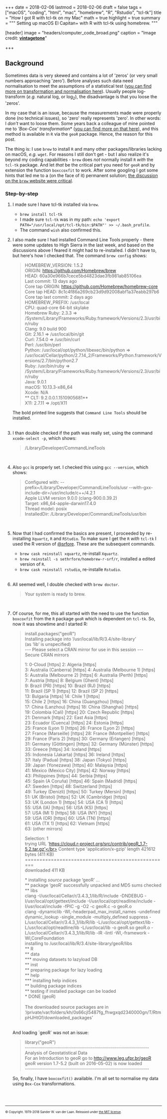 +++
date = 2018-02-06
lastmod = 2018-02-06
draft = false
tags = ["macOS", "coding", "html", "mac", "homebrew", "R", "Rstudio", "tcl-tk"]
title = "How I got R with tcl-tk on my Mac"
math = true
highlight = true
summary = """
Setting up macOS El Capitan+ with R with tcl-tk using homebrew. 
"""

[header]
image = "headers/computer_code_broad.png"
caption = "Image credit: [**vintagetone**](https://www.shutterstock.com/g/vintagetone)"

+++

## Background

Sometimes data is very skewed and contains a lot of 'zeros' (or very small numbers approaching 'zero'). Before analyses such data need normalisation to meet the assumptions of a statistical test ([you can find more on transformation and normalisation here](https://stats.stackexchange.com/questions/35591/normalization-vs-scaling)). Usually people log-transform (_e.g._ natural log, or log<sub>2</sub>), the disadvantage is that you loose the 'zeros'. 

In my case that is an issue, because the measurements made were properly done (no technical issues), so 'zero' really represents 'zero'. In other words: I _don't_ want to loose them. Some years back a colleague of mine pointed me to *'Box-Cox' transformation** ([you can find more on that here](http://blog.minitab.com/blog/applying-statistics-in-quality-projects/how-could-you-benefit-from-a-box-cox-transformation)), and this method is available in `R` via the `geoR` package. Hence, the reason for this post.

The thing is: I use `brew` to install `R` and many other packages/libraries lacking on macOS, _e.g._ `wget`. For reasons I still don't get - but I also realize it's beyond my coding capabilities - `brew` does _not_ normally install `R` _with_ the `tcl-tk` package. And let _that_ be the critical part you need for `geoR` and by extension the function `boxccoxfit` to work. After some googling I got some hints that led me to a (on the face of it) permanent solution; [the discussion on the `brew` website were critical](https://discourse.brew.sh/t/r-installs-on-high-sierra-without-tcl-tk-support/1190/15).

### Step-by-step

1. I made sure I have tcl-tk installed via `brew`.
   * `brew install tcl-tk`
   * I made sure `tcl-tk` was in my path: `echo 'export PATH="/usr/local/opt/tcl-tk/bin:$PATH"' >> ~/.bash_profile`.
   * The command `wish` also confirmed this.
2. I also made sure I had installed Command Line Tools properly - there were some updates to High Sierra in the last week, and based on the discussions above I feared it might had to re-installed. I didn't have to, but here's how I checked that. The command `brew config` shows:

   > HOMEBREW_VERSION: 1.5.2</br>
   > ORIGIN: https://github.com/Homebrew/brew</br>
   > HEAD: 60a30e966b7cece5bd4823dae3fb981ab85106ea</br>
   > Last commit: 13 days ago</br>
   > Core tap ORIGIN: https://github.com/Homebrew/homebrew-core</br>
   > Core tap HEAD: 8c1c4f86a269cb23d9d92008abf1a37eabb297b6</br>
   > Core tap last commit: 2 days ago</br>
   > HOMEBREW_PREFIX: /usr/local</br>
   > CPU: quad-core 64-bit skylake</br>
   > Homebrew Ruby: 2.3.3 => /System/Library/Frameworks/Ruby.framework/Versions/2.3/usr/bin/ruby</br>
   > Clang: 9.0 build 900</br>
   > Git: 2.16.1 => /usr/local/bin/git</br>
   > Curl: 7.54.0 => /usr/bin/curl</br>
   > Perl: /usr/bin/perl</br>
   > Python: /usr/local/opt/python/libexec/bin/python => /usr/local/Cellar/python/2.7.14_2/Frameworks/Python.framework/Versions/2.7/bin/python2.7</br>
   > Ruby: /usr/bin/ruby => /System/Library/Frameworks/Ruby.framework/Versions/2.3/usr/bin/ruby</br>
   > Java: 9.0.1</br>
   > macOS: 10.13.3-x86_64</br>
   > Xcode: N/A</br>
   >** CLT: 9.2.0.0.1.1510905681**</br>
   > X11: 2.7.11 => /opt/X11</br>
   
   The bold printed line suggests that `Command Line Tools` should be installed.</br></br>
3. I than double checked if the path was really set, using the command `xcode-select -p`, which shows:

   > /Library/Developer/CommandLineTools
   
   </br>
4. Also `gcc` is properly set. I checked this using `gcc --version`, which shows:

   > Configured with: --prefix=/Library/Developer/CommandLineTools/usr --with-gxx-include-dir=/usr/include/c++/4.2.1</br>
   > Apple LLVM version 9.0.0 (clang-900.0.39.2)</br>
   > Target: x86_64-apple-darwin17.4.0</br>
   > Thread model: posix</br>
   > InstalledDir: /Library/Developer/CommandLineTools/usr/bin
   
   </br>
5. Now that I had confirmed the basics are present, I proceeded by re-installing `Xquartz`, `R` and `RStudio`. To make sure I get the `R` _with_ `tcl-tk` I used the R version of [@srfore](https://discourse.brew.sh/t/r-installs-on-high-sierra-without-tcl-tk-support/1190/15). These are the subsequent commands.

   * `brew cask reinstall xquartz`, re-install `Xquartz`.
   * `brew reinstall -s sethrfore/homebrew-r-srf/r`, installed a edited version of `R`.
   * `brew cask reinstall rstudio`, re-installe `Rstudio`.
   
   </br>
6. All seemed well, I double checked with `brew doctor`.

   > Your system is ready to brew.
   
   </br>
7. Of course, for me, this all started with the need to use the function `boxcoxfit` from the `R` package `geoR` which is dependent on `tcl-tk`. So, now it was showtime and I started R:

   > install.packages("geoR")</br>
   > Installing package into ‘/usr/local/lib/R/3.4/site-library’</br>
   > (as ‘lib’ is unspecified)</br>
   > --- Please select a CRAN mirror for use in this session ---</br>
   > Secure CRAN mirrors</br>
   > 
   >  1: 0-Cloud [https]                   2: Algeria [https]</br>
   >  3: Australia (Canberra) [https]      4: Australia (Melbourne 1) [https]</br>
   >  5: Australia (Melbourne 2) [https]   6: Australia (Perth) [https]</br>
   >  7: Austria [https]                   8: Belgium (Ghent) [https]</br>
   >  9: Brazil (PR) [https]              10: Brazil (RJ) [https]</br>
   > 11: Brazil (SP 1) [https]            12: Brazil (SP 2) [https]</br>
   > 13: Bulgaria [https]                 14: Chile 1 [https]</br>
   > 15: Chile 2 [https]                  16: China (Guangzhou) [https]</br>
   > 17: China (Lanzhou) [https]          18: China (Shanghai) [https]</br>
   > 19: Colombia (Cali) [https]          20: Czech Republic [https]</br>
   > 21: Denmark [https]                  22: East Asia [https]</br>
   > 23: Ecuador (Cuenca) [https]         24: Estonia [https]</br>
   > 25: France (Lyon 1) [https]          26: France (Lyon 2) [https]</br>
   > 27: France (Marseille) [https]       28: France (Montpellier) [https]</br>
   > 29: France (Paris 2) [https]         30: Germany (Erlangen) [https]</br>
   > 31: Germany (Göttingen) [https]      32: Germany (Münster) [https]</br>
   > 33: Greece [https]                   34: Iceland [https]</br>
   > 35: Indonesia (Jakarta) [https]      36: Ireland [https]</br>
   > 37: Italy (Padua) [https]            38: Japan (Tokyo) [https]</br>
   > 39: Japan (Yonezawa) [https]         40: Malaysia [https]</br>
   > 41: Mexico (Mexico City) [https]     42: Norway [https]</br>
   > 43: Philippines [https]              44: Serbia [https]</br>
   > 45: Spain (A Coruña) [https]         46: Spain (Madrid) [https]</br>
   > 47: Sweden [https]                   48: Switzerland [https]</br>
   > 49: Turkey (Denizli) [https]         50: Turkey (Mersin) [https]</br>
   > 51: UK (Bristol) [https]             52: UK (Cambridge) [https]</br>
   > 53: UK (London 1) [https]            54: USA (CA 1) [https]</br>
   > 55: USA (IA) [https]                 56: USA (KS) [https]</br>
   > 57: USA (MI 1) [https]               58: USA (NY) [https]</br>
   > 59: USA (OR) [https]                 60: USA (TN) [https]</br>
   > 61: USA (TX 1) [https]               62: Vietnam [https]</br>
   > 63: (other mirrors)
   > 
   > Selection: 1</br>
   > trying URL 'https://cloud.r-project.org/src/contrib/geoR_1.7-5.2.tar.gz'</br>
   > Content type 'application/x-gzip' length 421612 bytes (411 KB)</br>
   > ==================================================</br>
   > downloaded 411 KB</br>
   > 
   > \* installing *source* package ‘geoR’ ...</br>
   > ** package ‘geoR’ successfully unpacked and MD5 sums checked</br>
   > ** libs</br>
   > clang -I/usr/local/Cellar/r/3.4.3_1/lib/R/include -DNDEBUG   -I/usr/local/opt/gettext/include -I/usr/local/opt/readline/include -I/usr/local/include   -fPIC  -g -O2  -c geoR.c -o geoR.o</br>
   > clang -dynamiclib -Wl,-headerpad_max_install_names -undefined dynamic_lookup -single_module -multiply_defined suppress -L/usr/local/Cellar/r/3.4.3_1/lib/R/lib -L/usr/local/opt/gettext/lib -L/usr/local/opt/readline/lib -L/usr/local/lib -o geoR.so geoR.o -L/usr/local/Cellar/r/3.4.3_1/lib/R/lib -lR -lintl -Wl,-framework -Wl,CoreFoundation</br>
   > installing to /usr/local/lib/R/3.4/site-library/geoR/libs</br>
   > ** R</br>
   > ** data</br>
   > *** moving datasets to lazyload DB</br>
   > ** inst</br>
   > ** preparing package for lazy loading</br>
   > ** help</br>
   > *** installing help indices</br>
   > ** building package indices</br>
   > ** testing if installed package can be loaded</br>
   > \* DONE (geoR)</br>
   > </br>
   > The downloaded source packages are in</br>
   > 	‘/private/var/folders/kh/0s66cjl5487fg_fhwgxqd2340000gn/T/RtmpHJHtGf/downloaded_packages’</br>
   
   </br>
   And loading `geoR` was not an issue:

   > library("geoR")</br>
   > --------------------------------------------------------------</br>
   >  Analysis of Geostatistical Data</br>
   >  For an Introduction to geoR go to http://www.leg.ufpr.br/geoR</br>
   >  geoR version 1.7-5.2 (built on 2016-05-02) is now loaded</br>
   > --------------------------------------------------------------</br>
   
   So, finally, I have `boxcoxfit()` available. I'm all set to normalise my data using `Box-Cox` transformations.

</br></br>

----- 
<sub><sup>&copy; Copyright. 1979-2018 Sander W. van der Laan. Released under [the MIT license](http://opensource.org/licenses/MIT).</sup></sub>

